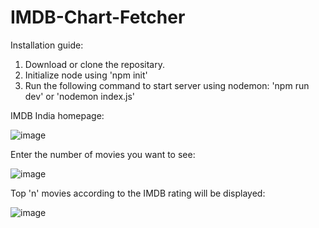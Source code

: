 # IMDB-Chart-Fetcher

Installation guide:
1. Download or clone the repositary.
2. Initialize node using 'npm init'
3. Run the following command to start server using nodemon: 'npm run dev' or 'nodemon index.js'



IMDB India homepage:

![image](https://user-images.githubusercontent.com/79535235/170857889-ab290c20-c13b-4b25-9872-936decbf7915.png)



Enter the number of movies you want to see:

![image](https://user-images.githubusercontent.com/79535235/170857589-d1ec33e2-917d-44d3-9fee-bcd9dde48a1e.png)



Top 'n' movies according to the IMDB rating will be displayed:

![image](https://user-images.githubusercontent.com/79535235/170857606-7c5c3bea-6181-48be-92cb-bce00811c1a0.png)



